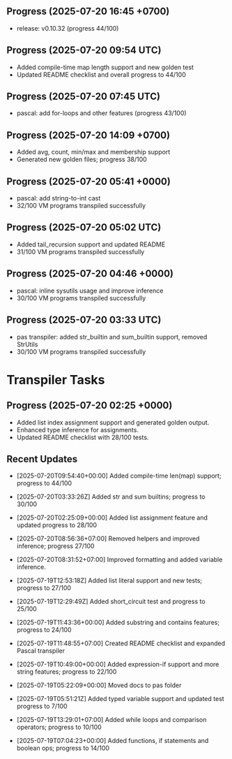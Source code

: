 ## Progress (2025-07-20 16:45 +0700)
- release: v0.10.32 (progress 44/100)

## Progress (2025-07-20 09:54 UTC)
- Added compile-time map length support and new golden test
- Updated README checklist and overall progress to 44/100

## Progress (2025-07-20 07:45 UTC)
- pascal: add for-loops and other features (progress 43/100)

## Progress (2025-07-20 14:09 +0700)
- Added avg, count, min/max and membership support
- Generated new golden files; progress 38/100

## Progress (2025-07-20 05:41 +0000)
- pascal: add string-to-int cast
- 32/100 VM programs transpiled successfully

## Progress (2025-07-20 05:02 UTC)
- Added tail_recursion support and updated README
- 31/100 VM programs transpiled successfully

## Progress (2025-07-20 04:46 +0000)
- pascal: inline sysutils usage and improve inference
- 30/100 VM programs transpiled successfully

## Progress (2025-07-20 03:33 UTC)
- pas transpiler: added str_builtin and sum_builtin support, removed StrUtils
- 30/100 VM programs transpiled successfully

# Transpiler Tasks

## Progress (2025-07-20 02:25 +0000)
- Added list index assignment support and generated golden output.
- Enhanced type inference for assignments.
- Updated README checklist with 28/100 tests.

## Recent Updates
- [2025-07-20T09:54:40+00:00] Added compile-time len(map) support; progress to 44/100
- [2025-07-20T03:33:26Z] Added str and sum builtins; progress to 30/100
- [2025-07-20T02:25:09+00:00] Added list assignment feature and updated progress to 28/100
- [2025-07-20T08:56:36+07:00] Removed helpers and improved inference; progress 27/100
- [2025-07-20T08:31:52+07:00] Improved formatting and added variable inference.
- [2025-07-19T12:53:18Z] Added list literal support and new tests; progress to 27/100
- [2025-07-19T12:29:49Z] Added short_circuit test and progress to 25/100
- [2025-07-19T11:43:36+00:00] Added substring and contains features; progress to 24/100
- [2025-07-19T11:48:55+07:00] Created README checklist and expanded Pascal transpiler

- [2025-07-19T10:49:00+00:00] Added expression-if support and more string features; progress to 22/100

- [2025-07-19T05:22:09+00:00] Moved docs to pas folder
- [2025-07-19T05:51:21Z] Added typed variable support and updated test progress to 7/100
- [2025-07-19T13:29:01+07:00] Added while loops and comparison operators; progress to 10/100
- [2025-07-19T07:04:23+00:00] Added functions, if statements and boolean ops; progress to 14/100
